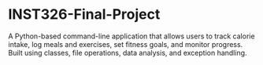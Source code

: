 # INST326-Final-Project
A Python-based command-line application that allows users to track calorie intake, log meals and exercises, set fitness goals, and monitor progress. Built using classes, file operations, data analysis, and exception handling.
